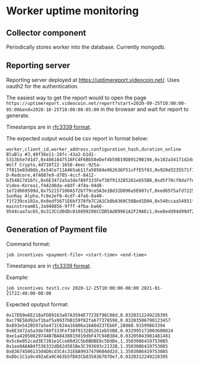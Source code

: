 Worker uptime monitoring
===

## Collector component

Periodically stores worker into the database. Currently mongodb.

## Reporting server

Reporting server deployed at https://uptimereport.videocoin.net/. Uses oauth2 for the authentication.

The easiest way to get the report would to open the page `https://uptimereport.videocoin.net/report?start=2020-09-25T10:00:00-05:00&end=2020-10-25T10:00:00-05:00` in the browser and wait for report to generate.

Timestamps are in [rfc3339 format](https://tools.ietf.org/html/rfc3339).

The expected output would be csv report in format below:

```
worker,client_id,worker_address,configuration_hash,duration_online
BluBlu #3,49f36e11-28fc-43a2-b1d1-5313b5e7d1d7,0x4861847518FC4F6Bb58eDef4b59D19D891298194,0x102a34171d2dddfeb5bf5ef766602ebf3f7ce2fc82b52b61fb697b01c6a93f0e,7s
Wolf Crypto,4d710f22-1658-4eec-925a-7f815e03d66b,0x54Ce711A465ab11fa50504e962636F51cFfE5f83,0x920d3235571f1cdb33770f47e41ed559b9eedaf609da740e52b1f558a745fdf9,7s
D-Redcore,4f4087e9-d705-4ccf-8412-b354817d16fc,0x6E3472a5a3de7A9f333Fef38f913285261eb55B8,0xd5f70cf8da7fe213e2d13dea07c4d76c4db69330e8d744da1b0b5641b02093df,7s
Video-Korea1,f442d6da-e8df-4f4a-94d8-1e72d669509d,0x752157106A572b779ce5A3e1Bd32D096a5E687cf,0xed65f5afd7225e1c48e706c5ba67360dd5f548a42d9eed0706d8107e961a615e,7s
SunRay Alpha,fc8e2ef8-4cdf-4fa6-8a40-f1f239ce102a,0x8edf5671E6bf370fb7C2A1Cb8bA360C56Bed1D04,0x540ccaa54931f6f851e898d1e8e3b6d7673bc1d44d22cdc0df88e9693e75c5b6,7s
mainstream01,3a940856-9fff-4fba-ba66-9544caa7ac65,0x313CCd0dDc016899296CCDB5Ad89961A2F29AEc1,0xe8edd94d99df284f5e676594a9d960e4a557a1ef1958455881c0b50d4232c3ef,7s
```

## Generation of Payment file

Command format:
```
job incentives <payment-file> <start-time> <end-time>
```
Timestamps are in [rfc3339 format](https://tools.ietf.org/html/rfc3339).

Example:
```
job incentives test1.csv 2020-12-25T10:00:00-08:00 2021-01-21T22:40:00-08:00
```

Expected oputput format:
```
0x17E69e6E218aFD89163a07A3594E7723Ef96C08d,0.0320312249228395
0xc79E58d92ef1baf5a9937bB159f82fa677378598,0.03203506790123457
0x893e542B597a5e471C624a16806a16A0d237Eb6F,28988.91599863394
0x6E3472a5a3de7A9f333Fef38f913285261eb55B8,0.032995172003600824
0xe1a42050829744B7BA8438815019dbF47C94B384,0.03205043981481481
0x5c6e052cad3E7281e1Cce60d2C5b8BDBE8c5DdDe,1.3503086419753085
0x1ee8A8AB4f536332dD62d581Be3C393693c2132B,1.3503086419753085
0x83674506133d4D8cd3C4c31E8A9937470604dd2d,1.3503086419753085
0xDbc1C1a9c492aEa9C463b5fD83Cb835836787De7,0.0320312249228395
```
